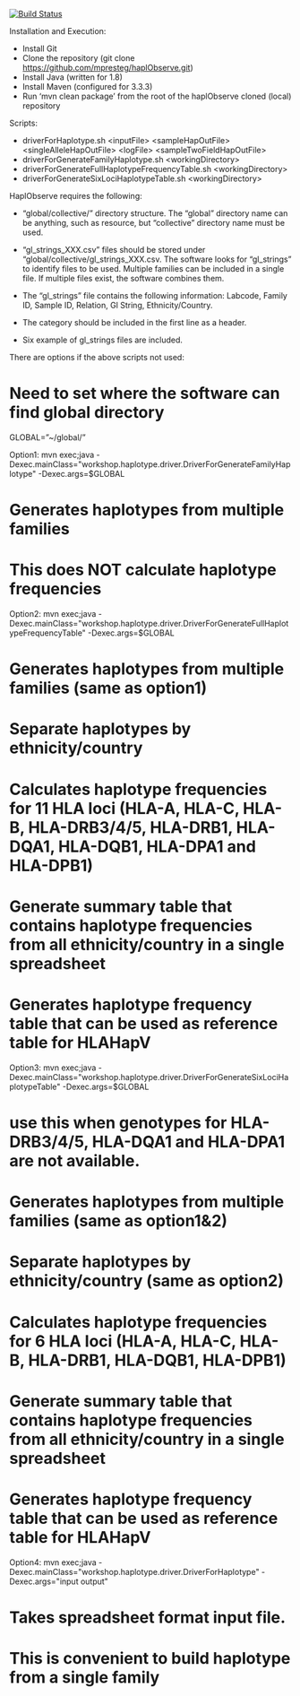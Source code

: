 [![Build Status](https://api.travis-ci.org/mpresteg/haplObserve.svg?branch=master)](https://travis-ci.org/mpresteg/haplObserve)

Installation and Execution:
 - Install Git
 - Clone the repository (git clone https://github.com/mpresteg/haplObserve.git)
 - Install Java (written for 1.8)
 - Install Maven (configured for 3.3.3)
 - Run ‘mvn clean package’ from the root of the haplObserve cloned (local) repository
 
 Scripts:
 - driverForHaplotype.sh &lt;inputFile> &lt;sampleHapOutFile> &lt;singleAlleleHapOutFile> &lt;logFile> &lt;sampleTwoFieldHapOutFile>
  - driverForGenerateFamilyHaplotype.sh &lt;workingDirectory>
  - driverForGenerateFullHaplotypeFrequencyTable.sh &lt;workingDirectory>
  - driverForGenerateSixLociHaplotypeTable.sh &lt;workingDirectory>

 
 
 HaplObserve requires the following:
- “global/collective/” directory structure. The “global” directory name can be anything, such as resource, but “collective” directory name must be used.

- “gl_strings_XXX.csv” files should be stored under “global/collective/gl_strings_XXX.csv. The software looks for “gl_strings” to identify files to be used. Multiple families can be included in a single file. If multiple files exist, the software combines them.

- The “gl_strings” file contains the following information: Labcode, Family ID, Sample ID, Relation, Gl String, Ethnicity/Country. 

- The category should be included in the first line as a header.

- Six example of gl_strings files are included.

There are options if the above scripts not used:

# Need to set where the software can find global directory
GLOBAL=”~/global/”

Option1:
mvn exec;java -Dexec.mainClass="workshop.haplotype.driver.DriverForGenerateFamilyHaplotype" -Dexec.args=$GLOBAL
# Generates haplotypes from multiple families
# This does NOT calculate haplotype frequencies


Option2:
mvn exec;java -Dexec.mainClass="workshop.haplotype.driver.DriverForGenerateFullHaplotypeFrequencyTable" -Dexec.args=$GLOBAL
# Generates haplotypes from multiple families (same as option1)
# Separate haplotypes by ethnicity/country
# Calculates haplotype frequencies for 11 HLA loci (HLA-A, HLA-C, HLA-B, HLA-DRB3/4/5, HLA-DRB1, HLA-DQA1, HLA-DQB1, HLA-DPA1 and HLA-DPB1)
# Generate summary table that contains haplotype frequencies from all ethnicity/country in a single spreadsheet
# Generates haplotype frequency table that can be used as reference table for HLAHapV


Option3:
mvn exec;java -Dexec.mainClass="workshop.haplotype.driver.DriverForGenerateSixLociHaplotypeTable" -Dexec.args=$GLOBAL
# use this when genotypes for HLA-DRB3/4/5, HLA-DQA1 and HLA-DPA1 are not available. 
# Generates haplotypes from multiple families (same as option1&2)
# Separate haplotypes by ethnicity/country (same as option2)
# Calculates haplotype frequencies for 6 HLA loci (HLA-A, HLA-C, HLA-B, HLA-DRB1, HLA-DQB1, HLA-DPB1)
# Generate summary table that contains haplotype frequencies from all ethnicity/country in a single spreadsheet
# Generates haplotype frequency table that can be used as reference table for HLAHapV


Option4:
mvn exec;java -Dexec.mainClass="workshop.haplotype.driver.DriverForHaplotype" -Dexec.args="input output"
# Takes spreadsheet format input file.
# This is convenient to build haplotype from a single family
 